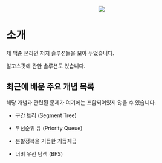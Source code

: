 <p align="center">

<img align="center" src="http://mazassumnida.wtf/api/v2/generate_badge?boj=blu3fishez">

</p>

# 소개

제 백준 온라인 저지 솔루션들을 모아 두었습니다. 

알고스팟에 관한 솔루션도 있습니다.

## 최근에 배운 주요 개념 목록

해당 개념과 관련된 문제가 여기에는 포함되어있지 않을 수 있습니다.

- 구간 트리 (Segment Tree)

- 우선순위 큐 (Priority Queue)

- 분할정복을 거듭한 거듭제곱

- 너비 우선 탐색 (BFS)